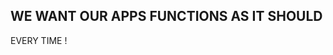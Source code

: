 <StandardTab choosen="reliability" />

<div class="text-center font-bold h-full overflow-y-auto m-4 mt-40">
  <h2>WE WANT OUR APPS FUNCTIONS AS IT SHOULD</h2>
  <p class="font-extralight text-6xl">EVERY TIME !</p>
</div>

<!-- TIME : 05:00 -->